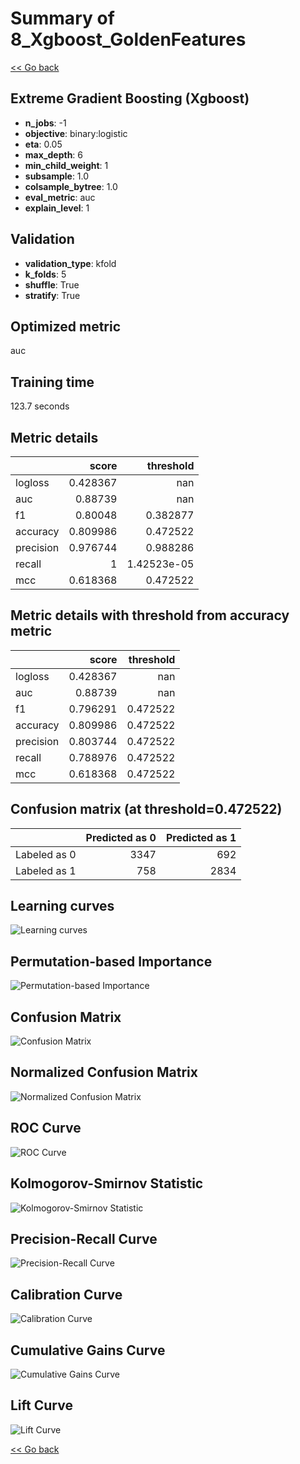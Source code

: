 # Summary of 8_Xgboost_GoldenFeatures

[<< Go back](../README.md)


## Extreme Gradient Boosting (Xgboost)
- **n_jobs**: -1
- **objective**: binary:logistic
- **eta**: 0.05
- **max_depth**: 6
- **min_child_weight**: 1
- **subsample**: 1.0
- **colsample_bytree**: 1.0
- **eval_metric**: auc
- **explain_level**: 1

## Validation
 - **validation_type**: kfold
 - **k_folds**: 5
 - **shuffle**: True
 - **stratify**: True

## Optimized metric
auc

## Training time

123.7 seconds

## Metric details
|           |    score |     threshold |
|:----------|---------:|--------------:|
| logloss   | 0.428367 | nan           |
| auc       | 0.88739  | nan           |
| f1        | 0.80048  |   0.382877    |
| accuracy  | 0.809986 |   0.472522    |
| precision | 0.976744 |   0.988286    |
| recall    | 1        |   1.42523e-05 |
| mcc       | 0.618368 |   0.472522    |


## Metric details with threshold from accuracy metric
|           |    score |   threshold |
|:----------|---------:|------------:|
| logloss   | 0.428367 |  nan        |
| auc       | 0.88739  |  nan        |
| f1        | 0.796291 |    0.472522 |
| accuracy  | 0.809986 |    0.472522 |
| precision | 0.803744 |    0.472522 |
| recall    | 0.788976 |    0.472522 |
| mcc       | 0.618368 |    0.472522 |


## Confusion matrix (at threshold=0.472522)
|              |   Predicted as 0 |   Predicted as 1 |
|:-------------|-----------------:|-----------------:|
| Labeled as 0 |             3347 |              692 |
| Labeled as 1 |              758 |             2834 |

## Learning curves
![Learning curves](learning_curves.png)

## Permutation-based Importance
![Permutation-based Importance](permutation_importance.png)
## Confusion Matrix

![Confusion Matrix](confusion_matrix.png)


## Normalized Confusion Matrix

![Normalized Confusion Matrix](confusion_matrix_normalized.png)


## ROC Curve

![ROC Curve](roc_curve.png)


## Kolmogorov-Smirnov Statistic

![Kolmogorov-Smirnov Statistic](ks_statistic.png)


## Precision-Recall Curve

![Precision-Recall Curve](precision_recall_curve.png)


## Calibration Curve

![Calibration Curve](calibration_curve_curve.png)


## Cumulative Gains Curve

![Cumulative Gains Curve](cumulative_gains_curve.png)


## Lift Curve

![Lift Curve](lift_curve.png)



[<< Go back](../README.md)
